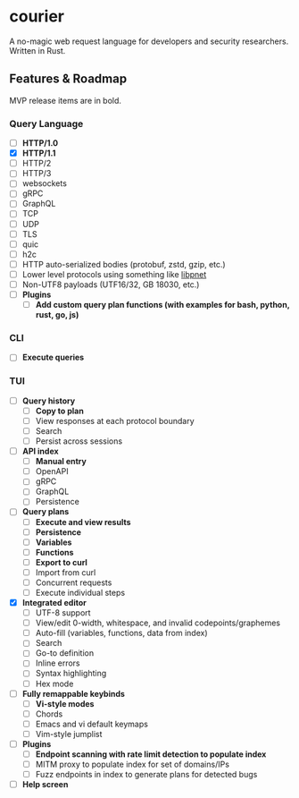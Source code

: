 # courier
A no-magic web request language for developers and security researchers.
Written in Rust.

## Features & Roadmap

MVP release items are in bold.

### Query Language
- [ ] **HTTP/1.0**
- [X] **HTTP/1.1**
- [ ] HTTP/2
- [ ] HTTP/3
- [ ] websockets
- [ ] gRPC
- [ ] GraphQL
- [ ] TCP
- [ ] UDP
- [ ] TLS
- [ ] quic
- [ ] h2c
- [ ] HTTP auto-serialized bodies (protobuf, zstd, gzip, etc.)
- [ ] Lower level protocols using something like [libpnet](https://github.com/libpnet/libpnet)
- [ ] Non-UTF8 payloads (UTF16/32, GB 18030, etc.)
- [ ] **Plugins**
  - [ ] **Add custom query plan functions (with examples for bash, python, rust, go,
  js)**
  
### CLI
- [ ] **Execute queries**

### TUI
- [ ] **Query history**
  - [ ] **Copy to plan**
  - [ ] View responses at each protocol boundary
  - [ ] Search
  - [ ] Persist across sessions
- [ ] **API index**
  - [ ] **Manual entry**
  - [ ] OpenAPI
  - [ ] gRPC
  - [ ] GraphQL
  - [ ] Persistence
- [ ] **Query plans**
  - [ ] **Execute and view results**
  - [ ] **Persistence**
  - [ ] **Variables**
  - [ ] **Functions**
  - [ ] **Export to curl**
  - [ ] Import from curl
  - [ ] Concurrent requests
  - [ ] Execute individual steps
- [X] **Integrated editor**
  - [ ] UTF-8 support
  - [ ] View/edit 0-width, whitespace, and invalid codepoints/graphemes
  - [ ] Auto-fill (variables, functions, data from index)
  - [ ] Search
  - [ ] Go-to definition
  - [ ] Inline errors
  - [ ] Syntax highlighting
  - [ ] Hex mode
- [ ] **Fully remappable keybinds**
  - [ ] **Vi-style modes**
  - [ ] Chords
  - [ ] Emacs and vi default keymaps
  - [ ] Vim-style jumplist
- [ ] **Plugins**
  - [ ] **Endpoint scanning with rate limit detection to populate index**
  - [ ] MITM proxy to populate index for set of domains/IPs
  - [ ] Fuzz endpoints in index to generate plans for detected bugs
- [ ] **Help screen**
